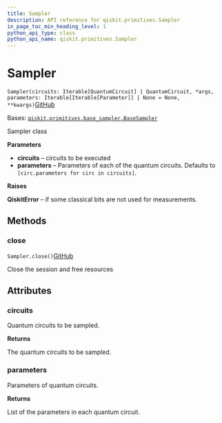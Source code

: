```yaml
---
title: Sampler
description: API reference for qiskit.primitives.Sampler
in_page_toc_min_heading_level: 1
python_api_type: class
python_api_name: qiskit.primitives.Sampler
---
```


# Sampler

<span id="qiskit.primitives.Sampler" />

`Sampler(circuits: Iterable[QuantumCircuit] | QuantumCircuit, *args, parameters: Iterable[Iterable[Parameter]] | None = None, **kwargs)`[GitHub](https://github.com/qiskit/qiskit/tree/stable/0.20/qiskit/primitives/sampler.py "view source code")

Bases: [`qiskit.primitives.base_sampler.BaseSampler`](qiskit.primitives.BaseSampler "qiskit.primitives.base_sampler.BaseSampler")

Sampler class

**Parameters**

*   **circuits** – circuits to be executed
*   **parameters** – Parameters of each of the quantum circuits. Defaults to `[circ.parameters for circ in circuits]`.

**Raises**

**QiskitError** – if some classical bits are not used for measurements.

## Methods

### close

<span id="qiskit.primitives.Sampler.close" />

`Sampler.close()`[GitHub](https://github.com/qiskit/qiskit/tree/stable/0.20/qiskit/primitives/sampler.py "view source code")

Close the session and free resources

## Attributes

<span id="qiskit.primitives.Sampler.circuits" />

### circuits

Quantum circuits to be sampled.

**Returns**

The quantum circuits to be sampled.

<span id="qiskit.primitives.Sampler.parameters" />

### parameters

Parameters of quantum circuits.

**Returns**

List of the parameters in each quantum circuit.

